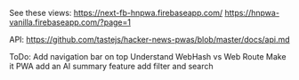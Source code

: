 See these views:
https://next-fb-hnpwa.firebaseapp.com/
https://hnpwa-vanilla.firebaseapp.com/?page=1

API:
https://github.com/tastejs/hacker-news-pwas/blob/master/docs/api.md

ToDo:
Add navigation bar on top
Understand WebHash vs Web Route
Make it PWA
add an AI summary feature
add filter and search
